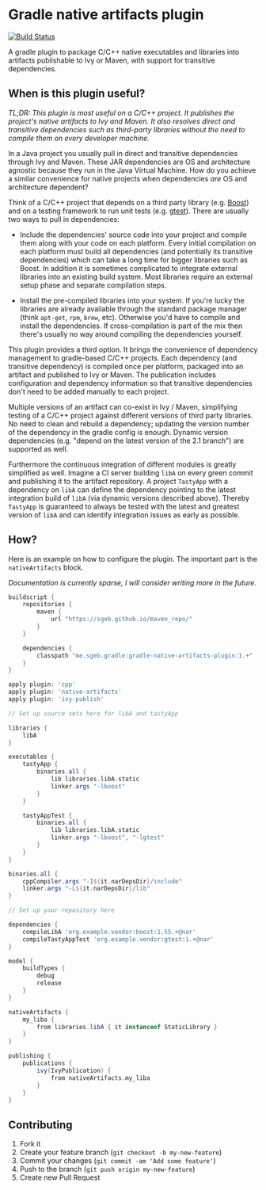 # Gradle native artifacts plugin

[![Build Status](https://travis-ci.org/sgeb/gradle-native-artifacts-plugin.png?branch=master)](https://travis-ci.org/sgeb/gradle-native-artifacts-plugin)

A gradle plugin to package C/C++ native executables and libraries into artifacts
publishable to Ivy or Maven, with support for transitive dependencies.

## When is this plugin useful?

*TL;DR: This plugin is most useful on a C/C++ project. It publishes the
project's native artifacts to Ivy and Maven. It also resolves direct and
transitive dependencies such as third-party libraries without the need to
compile them on every developer machine.*

In a Java project you usually pull in direct and transitive dependencies through
Ivy and Maven. These JAR dependencies are OS and architecture agnostic because
they run in the Java Virtual Machine. How do you achieve a similar convenience
for native projects when dependencies *are* OS and architecture dependent?

Think of a C/C++ project that depends on a third party library (e.g.
[Boost](http://www.boost.org/)) and on a testing framework to run unit tests
(e.g. [gtest](https://code.google.com/p/googletest/)). There are usually two
ways to pull in dependencies:

* Include the dependencies' source code into your project and compile them along
  with your code on each platform. Every initial compilation on each platform
  must build all dependencies (and potentially its transitive dependencies)
  which can take a long time for bigger libraries such as Boost. In addition it
  is sometimes complicated to integrate external libraries into an existing
  build system.  Most libraries require an external setup phase and separate
  compilation steps.

* Install the pre-compiled libraries into your system. If you're lucky the
  libraries are already available through the standard package manager (think
  `apt-get`, `rpm`, `brew`, etc). Otherwise you'd have to compile and install
  the dependencies. If cross-compilation is part of the mix then there's usually
  no way around compiling the dependencies yourself.

This plugin provides a third option. It brings the convenience of dependency
management to gradle-based C/C++ projects. Each dependency (and transitive
dependency) is compiled once per platform, packaged into an artifact and
published to Ivy or Maven. The publication includes configuration and dependency
information so that transitive dependencies don't need to be added manually to
each project.

Multiple versions of an artifact can co-exist in Ivy / Maven, simplifying
testing of a C/C++ project against different versions of third party libraries.
No need to clean and rebuild a dependency; updating the version number of the
dependency in the gradle config is enough. Dynamic version dependencies (e.g.
"depend on the latest version of the 2.1 branch") are supported as well.

Furthermore the continuous integration of different modules is greatly
simplified as well. Imagine a CI server building `libA` on every green commit
and publishing it to the artifact repository. A project `TastyApp` with a
dependency on `libA` can define the dependency pointing to the latest
integration build of `libA` (via dynamic versions described above). Thereby
`TastyApp` is guaranteed to always be tested with the latest and greatest
version of `libA` and can identify integration issues as early as possible.

## How?

Here is an example on how to configure the plugin. The important part is the
`nativeArtifacts` block.

*Documentation is currently sparse, I will consider writing more in the future.*

```groovy
buildscript {
    repositories {
        maven {
            url "https://sgeb.github.io/maven_repo/"
        }
    }

    dependencies {
        classpath "me.sgeb.gradle:gradle-native-artifacts-plugin:1.+"
    }
}

apply plugin: 'cpp'
apply plugin: 'native-artifacts'
apply plugin: 'ivy-publish'

// Set up source sets here for libA and tastyApp

libraries {
    libA
}

executables {
    tastyApp {
        binaries.all {
            lib libraries.libA.static
            linker.args "-lboost"
        }
    }

    tastyAppTest {
        binaries.all {
            lib libraries.libA.static
            linker.args "-lboost", "-lgtest"
        }
    }
}

binaries.all {
    cppCompiler.args "-I${it.narDepsDir}/include"
    linker.args "-L${it.narDepsDir}/lib"
}

// Set up your repository here

dependencies {
    compileLibA 'org.example.vendor:boost:1.55.+@nar'
    compileTastyAppTest 'org.example.vendor:gtest:1.+@nar'
}

model {
    buildTypes {
        debug
        release
    }
}

nativeArtifacts {
    my_liba {
        from libraries.libA { it instanceof StaticLibrary }
    }
}

publishing {
    publications {
        ivy(IvyPublication) {
            from nativeArtifacts.my_liba
        }
    }
}
```

## Contributing

1. Fork it
2. Create your feature branch (`git checkout -b my-new-feature`)
3. Commit your changes (`git commit -am 'Add some feature'`)
4. Push to the branch (`git push origin my-new-feature`)
5. Create new Pull Request
